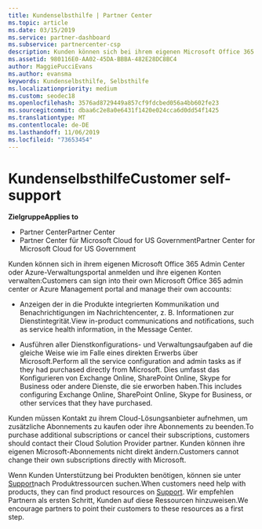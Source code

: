 ```yaml
---
title: Kundenselbsthilfe | Partner Center
ms.topic: article
ms.date: 03/15/2019
ms.service: partner-dashboard
ms.subservice: partnercenter-csp
description: Kunden können sich bei ihrem eigenen Microsoft Office 365 Admin Center oder Azure-Verwaltungsportal anmelden und ihre eigenen Konten verwalten. Kunden müssen Kontakt zu ihrem Cloud-Lösungsanbieter aufnehmen, um zusätzliche Abonnements zu kaufen oder ihre Abonnements zu beenden.
ms.assetid: 980116E0-AA02-45DA-BBBA-482E28DC8BC4
author: MaggiePucciEvans
ms.author: evansma
keywords: Kundenselbsthilfe, Selbsthilfe
ms.localizationpriority: medium
ms.custom: seodec18
ms.openlocfilehash: 3576ad8729449a857cf9fdcbed056a4bb602fe23
ms.sourcegitcommit: dbaa6c2e8a0e6431f1420e024cca6d0dd54f1425
ms.translationtype: MT
ms.contentlocale: de-DE
ms.lasthandoff: 11/06/2019
ms.locfileid: "73653454"
---
```

# <a name="customer-self-support"></a><span data-ttu-id="bb118-105">Kundenselbsthilfe</span><span class="sxs-lookup"><span data-stu-id="bb118-105">Customer self-support</span></span>

<span data-ttu-id="bb118-106">**Zielgruppe**</span><span class="sxs-lookup"><span data-stu-id="bb118-106">**Applies to**</span></span>

-  <span data-ttu-id="bb118-107">Partner Center</span><span class="sxs-lookup"><span data-stu-id="bb118-107">Partner Center</span></span>
-  <span data-ttu-id="bb118-108">Partner Center für Microsoft Cloud for US Government</span><span class="sxs-lookup"><span data-stu-id="bb118-108">Partner Center for Microsoft Cloud for US Government</span></span>


<span data-ttu-id="bb118-109">Kunden können sich in ihrem eigenen Microsoft Office 365 Admin Center oder Azure-Verwaltungsportal anmelden und ihre eigenen Konten verwalten:</span><span class="sxs-lookup"><span data-stu-id="bb118-109">Customers can sign into their own Microsoft Office 365 admin center or Azure Management portal and manage their own accounts:</span></span>

-   <span data-ttu-id="bb118-110">Anzeigen der in die Produkte integrierten Kommunikation und Benachrichtigungen im Nachrichtencenter, z. B. Informationen zur Dienstintegrität.</span><span class="sxs-lookup"><span data-stu-id="bb118-110">View in-product communications and notifications, such as service health information, in the Message Center.</span></span>

-   <span data-ttu-id="bb118-111">Ausführen aller Dienstkonfigurations- und Verwaltungsaufgaben auf die gleiche Weise wie im Falle eines direkten Erwerbs über Microsoft.</span><span class="sxs-lookup"><span data-stu-id="bb118-111">Perform all the service configuration and admin tasks as if they had purchased directly from Microsoft.</span></span> <span data-ttu-id="bb118-112">Dies umfasst das Konfigurieren von Exchange Online, SharePoint Online, Skype for Business oder andere Dienste, die sie erworben haben.</span><span class="sxs-lookup"><span data-stu-id="bb118-112">This includes configuring Exchange Online, SharePoint Online, Skype for Business, or other services that they have purchased.</span></span>

<span data-ttu-id="bb118-113">Kunden müssen Kontakt zu ihrem Cloud-Lösungsanbieter aufnehmen, um zusätzliche Abonnements zu kaufen oder ihre Abonnements zu beenden.</span><span class="sxs-lookup"><span data-stu-id="bb118-113">To purchase additional subscriptions or cancel their subscriptions, customers should contact their Cloud Solution Provider partner.</span></span> <span data-ttu-id="bb118-114">Kunden können ihre eigenen Microsoft-Abonnements nicht direkt ändern.</span><span class="sxs-lookup"><span data-stu-id="bb118-114">Customers cannot change their own subscriptions directly with Microsoft.</span></span>

<span data-ttu-id="bb118-115">Wenn Kunden Unterstützung bei Produkten benötigen, können sie unter [Support](https://partnercenter.microsoft.com/partner/support)nach Produktressourcen suchen.</span><span class="sxs-lookup"><span data-stu-id="bb118-115">When customers need help with products, they can find product resources on [Support](https://partnercenter.microsoft.com/partner/support).</span></span> <span data-ttu-id="bb118-116">Wir empfehlen Partnern als ersten Schritt, Kunden auf diese Ressourcen hinzuweisen.</span><span class="sxs-lookup"><span data-stu-id="bb118-116">We encourage partners to point their customers to these resources as a first step.</span></span>

 

 



